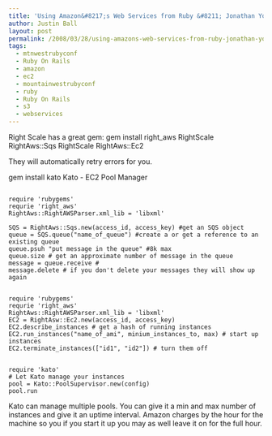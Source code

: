 ```yaml
---
title: 'Using Amazon&#8217;s Web Services from Ruby &#8211; Jonathan Younger'
author: Justin Ball
layout: post
permalink: /2008/03/28/using-amazons-web-services-from-ruby-jonathan-younger/
tags:
  - mtnwestrubyconf
  - Ruby On Rails
  - amazon
  - ec2
  - mountainwestrubyconf
  - ruby
  - Ruby On Rails
  - s3
  - webservices
---
```


Right Scale has a great gem:
gem install right_aws
RightScale RightAws::Sqs
RightScale RightAws::Ec2

They will automatically retry errors for you.

gem install kato
Kato - EC2 Pool Manager

<pre><code class="ruby">
require 'rubygems'
requrie 'right_aws'
RightAws::RightAWSParser.xml_lib = 'libxml'

SQS = RightAws::Sqs.new(access_id, access_key) #get an SQS object
queue = SQS.queue("name_of_queue") #create a or get a reference to an existing queue
queue.psuh "put message in the queue" #8k max
queue.size # get an approximate number of message in the queue
message = queue.receive #
message.delete # if you don't delete your messages they will show up again
</pre></code>

<pre><code class="ruby">
require 'rubygems'
requrie 'right_aws'
RightAws::RightAWSParser.xml_lib = 'libxml'
EC2 = RightAsw::Ec2.new(access_id, access_key)
EC2.describe_instances # get a hash of running instances
EC2.run_instances("name_of_ami", minium_instances_to, max) # start up instances
EC2.terminate_instances(["id1", "id2"]) # turn them off
</pre></code>

<pre><code class="ruby">
require 'kato'
# Let Kato manage your instances
pool = Kato::PoolSupervisor.new(config)
pool.run
</pre></code>

Kato can manage multiple pools.  You can give it a min and max number of instances and give it an uptime interval.  Amazon charges by the hour for the machine so you if you start it up you may as well leave it on for the full hour.



